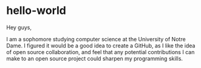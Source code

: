 # hello-world

Hey guys,

I am a sophomore studying computer science at the University of Notre Dame.  I figured it would be a good idea to create a GitHub, as I like the idea of open source collaboration, and feel that any potential contributions I can make to an open source project could sharpen my programming skills.
